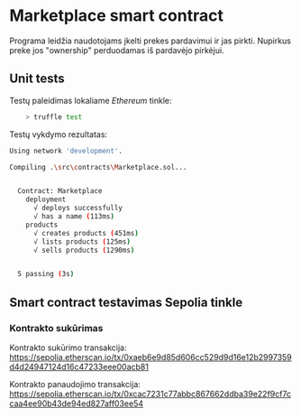 # Marketplace smart contract

Programa leidžia naudotojams įkelti prekes pardavimui ir jas pirkti. Nupirkus preke jos "ownership" perduodamas iš pardavėjo pirkėjui.

## Unit tests
Testų paleidimas lokaliame *Ethereum* tinkle:
```bash
    > truffle test
```

Testų vykdymo rezultatas:
```bash
Using network 'development'.

Compiling .\src\contracts\Marketplace.sol...


  Contract: Marketplace
    deployment
      √ deploys successfully
      √ has a name (113ms)
    products
      √ creates products (451ms)
      √ lists products (125ms)
      √ sells products (1290ms)


  5 passing (3s)
  ```

  ## Smart contract testavimas Sepolia tinkle

  ### Kontrakto sukūrimas
Kontrakto sukūrimo transakcija:  https://sepolia.etherscan.io/tx/0xaeb6e9d85d606cc529d9d16e12b2997359d4d24947124d16c47233eee00acb81

Kontrakto panaudojimo transakcija:  https://sepolia.etherscan.io/tx/0xcac7231c77abbc867662ddba39e22f9cf7ccaa4ee90b43de94ed827aff03ee54


  